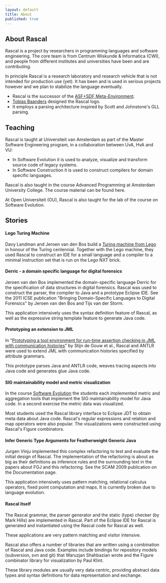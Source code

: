```yaml
---
layout: default
title: About
published: true
---
```


## About Rascal

Rascal is a project by researchers in programming languages and software engineering. The core team is from Centrum Wiskunde & Informatica (CWI), and people from different institutes and universities have been and are contributing.

In principle Rascal is a research laboratory and research vehicle that is not intended for production use (yet). It has been and is used in serious projects however and we plan to stabilize the language eventually.

- Rascal is the successor of the [ASF+SDF Meta-Environment](http://www.meta-environment.org/).
- [Tobias Baanders](http://www.tobiasart.eu/) designed the Rascal logo.
- It employs a parsing architecture inspired by Scott and Johnstone's GLL parsing.

## Teaching

Rascal is taught at Universiteit van Amsterdam as part of the Master Software Engineering program, in a collaboration between UvA, HvA and VU:

 - In Software Evolution it is used to analyze, visualize and transform source code of legacy systems.
 - In Software Construction it is used to construct compilers for domain specific languages.

Rascal is also taught in the course Advanced Programming at Amsterdam University College. The course material can be found here.

At Open Universiteit (OU), Rascal is also taught for the lab of the course on Software Evolution.

## Stories

#### Lego Turing Machine

Davy Landman and Jeroen van den Bos build a [Turing machine from
Lego](http://www.legoturingmachine.org) in honour of the Turing centennial.
Together with the Lego machine, they used Rascal to construct an IDE for a small
language and a compiler to a minimal instruction set that is run on the Lego NXT
brick.

#### Derric - a domain specific language for digital forensics

Jeroen van den Bos implemented the domain-specific language Derric for the
specification of data structures in digital forensics. Rascal was used to
construct the parser, the compiler to Java and a prototype Eclipse IDE. See the
2011 ICSE publication "Bringing Domain-Specific Languages to Digital Forensics"
by Jeroen van den Bos and Tijs van der Storm.

This application intensively uses the syntax definition feature of Rascal, as
well as the expressive string template feature to generate Java code.

#### Prototyping an extension to JML

In "[Prototyping a tool environment for run-time assertion checking in JML with
communication
histories](http://portal.acm.org/citation.cfm?id=1924526&CFID=5791396&CFTOKEN=71599861)" by Stijn de Gouw et al., Rascal and ANTLR were used to extend JML with communication histories specified by attribute grammars.

This prototype parses Java and ANTLR code, weaves tracing aspects into Java code and generates glue Java code.

#### SIG maintainability model and metric visualization

In the course [Software Evolution](http://www.rascal-mpl.org/Rascal/Teaching) the students each implemented metric and aggregation tools that implement the SIG maintainability model for Java code. In a second exercise the metric data was visualized.

Most students used the Rascal library interface to Eclipse JDT to obtain meta data about Java code. Rascal's regular expressions and relation and map operators were also popular. The visualizations were constructed using Rascal's Figure combinators.

#### Infer Generic Type Arguments for Featherweight Generic Java

Jurgen Vinju implemented this complex refactoring to test and evaluate the initial design of Rascal. The implementation of the refactoring is about as big as their definitions as inference rules and the surrounding text in the papers about FGJ and this refactoring. See the SCAM 2009 publication on the Documentation page.

This application intensively uses pattern matching, relational calculus operators, fixed point computation and maps. It is currently broken due to language evolution.

#### Rascal itself

The Rascal grammar, the parser generator and the static (type) checker (by Mark Hills) are implemented in Rascal. Part of the Eclipse IDE for Rascal is generated and instantiated using the Rascal code for Rascal as well.

These applications are very pattern matching and visitor intensive.

Rascal also offers a number of libraries that are written using a combination of Rascal and Java code. Examples include bindings for repository models (subversion, svn and git) that Waruzjan Shahbazian wrote and the Figure combinator library for visualization by Paul Klint.

These library modules are usually very data centric, providing abstract data types and syntax definitions for data representation and exchange.